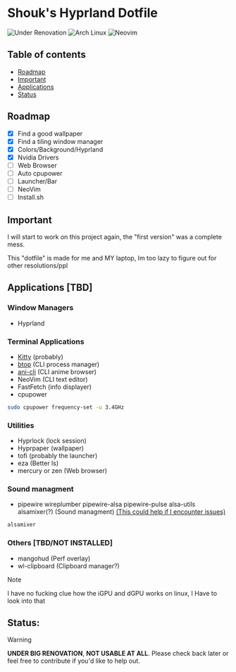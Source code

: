 # Shouk's Hyprland Dotfile

![Under Renovation](https://img.shields.io/badge/Under%20Renovation-red?style=flat)
![Arch Linux](https://img.shields.io/badge/-Arch%20Linux-1793D1?logo=arch-linux&logoColor=white)
![Neovim](https://img.shields.io/badge/Neovim-57A143?logo=neovim&logoColor=white&style=flat)

## Table of contents
- [Roadmap](#Roadmap)
- [Important](#Important)
- [Applications](#Applications)
- [Status](#Status)

## Roadmap
- [x] Find a good wallpaper
- [x] Find a tiling window manager
- [x] Colors/Background/Hyprland
- [x] Nvidia Drivers
- [ ] Web Browser
- [ ] Auto cpupower
- [ ] Launcher/Bar
- [ ] NeoVim
- [ ] Install.sh

## Important
I will start to work on this project again, the "first version" was a complete mess.

This "dotfile" is made for me and MY laptop, Im too lazy to figure out for other resolutions/ppl

## Applications [**TBD**]
### Window Managers
- Hyprland

### Terminal Applications
- [Kitty](https://github.com/kovidgoyal/kitty) (probably)
- [btop](https://github.com/aristocratos/btop) (CLI process manager)
- [ani-cli](https://github.com/pystardust/ani-cli) (CLI anime browser)
- NeoVim (CLI text editor)
- FastFetch (info displayer)
- cpupower
```bash
sudo cpupower frequency-set -u 3.4GHz
```

### Utilities
- Hyprlock (lock session)
- Hyprpaper (wallpaper)
- tofi (probably the launcher)
- eza (Better ls)
- mercury or zen (Web browser)

### Sound managment
- pipewire wireplumber pipewire-alsa pipewire-pulse alsa-utils alsamixer(?) (Sound managment)
[(This could help if I encounter issues)](https://wiki.radioreference.com/index.php/ALSA)
```bash
alsamixer
```

### Others [**TBD/NOT INSTALLED**]
- mangohud (Perf overlay)
- wl-clipboard (Clipboard manager?)

> [!Note]
> I have no fucking clue how the iGPU and dGPU works on linux, I Have to look into that

## **Status:**
> [!Warning]
> **UNDER BIG RENOVATION**, **NOT USABLE AT ALL**. Please check back later or feel free to contribute if you'd like to help out.
